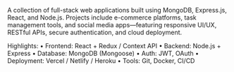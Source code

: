 
A collection of full-stack web applications built using MongoDB, Express.js, React, and Node.js. Projects include e-commerce platforms, task management tools, and social media apps—featuring responsive UI/UX, RESTful APIs, secure authentication, and cloud deployment.

Highlights:
• Frontend: React + Redux / Context API
• Backend: Node.js + Express
• Database: MongoDB (Mongoose)
• Auth: JWT, OAuth
• Deployment: Vercel / Netlify / Heroku
• Tools: Git, Docker, CI/CD
